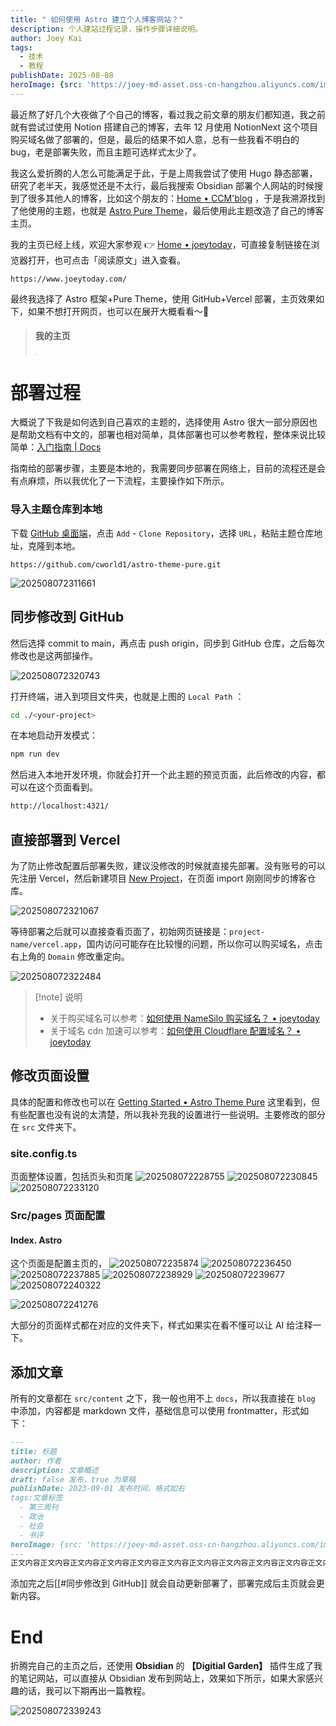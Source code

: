```yaml
---
title: " 如何使用 Astro 建立个人博客网站？"
description: 个人建站过程记录，操作步骤详细说明。
author: Joey Kai
tags:
  - 技术
  - 教程
publishDate: 2025-08-08
heroImage: {src: 'https://joey-md-asset.oss-cn-hangzhou.aliyuncs.com/img/202508072344430.png', inferSize: true, color: '#D7E6CF'}
---
```


最近熬了好几个大夜做了个自己的博客，看过我之前文章的朋友们都知道，我之前就有尝试过使用 Notion 搭建自己的博客，去年 12 月使用 NotionNext 这个项目购买域名做了部署的，但是，最后的结果不如人意，总有一些我看不明白的 bug，老是部署失败，而且主题可选样式太少了。

我这么爱折腾的人怎么可能满足于此，于是上周我尝试了使用 Hugo 静态部署，研究了老半天，我感觉还是不太行，最后我搜索 Obsidian 部署个人网站的时候搜到了很多其他人的博客，比如这个朋友的：[Home • CCM'blog](https://8cat.life/) ，于是我溯源找到了他使用的主题，也就是 [Astro Pure Theme](https://astro-pure.js.org/)，最后使用此主题改造了自己的博客主页。

我的主页已经上线，欢迎大家参观 👉 [Home • joeytoday](https://www.joeytoday.com/)，可直接复制链接在浏览器打开，也可点击「阅读原文」进入查看。
```
https://www.joeytoday.com/
```

最终我选择了 Astro 框架+Pure Theme，使用 GitHub+Vercel 部署，主页效果如下，如果不想打开网页，也可以在展开大概看看～👀
> #### 我的主页
>
> <img src="https://joey-md-asset.oss-cn-hangzhou.aliyuncs.com/img/202508072201781.png" style="zoom:10%;" />

# 部署过程
大概说了下我是如何选到自己喜欢的主题的，选择使用 Astro 很大一部分原因也是帮助文档有中文的，部署也相对简单，具体部署也可以参考教程，整体来说比较简单：[入门指南 \| Docs](https://docs.astro.build/zh-cn/getting-started/)

指南给的部署步骤，主要是本地的，我需要同步部署在网络上，目前的流程还是会有点麻烦，所以我优化了一下流程，主要操作如下所示。

### 导入主题仓库到本地

下载 [ GitHub 桌面端](https://desktop.github.com/download/)，点击 `Add` - `Clone Repository`，选择 `URL`，粘贴主题仓库地址，克隆到本地。
```
https://github.com/cworld1/astro-theme-pure.git
```

![202508072311661](../assets/2025/202508072311661.png)

## 同步修改到 GitHub
然后选择 commit to main，再点击 push origin，同步到 GitHub 仓库，之后每次修改也是这两部操作。

![202508072320743](../assets/2025/202508072320743.png)

打开终端，进入到项目文件夹，也就是上图的 `Local Path` ：
```bash
cd ./<your-project>
```

在本地启动开发模式：
```bash
npm run dev
```

然后进入本地开发环境，你就会打开一个此主题的预览页面，此后修改的内容，都可以在这个页面看到。
```bash
http://localhost:4321/
```

## 直接部署到 Vercel
为了防止修改配置后部署失败，建议没修改的时候就直接先部署。没有账号的可以先注册 Vercel，然后新建项目 [New Project](https://vercel.com/new)，在页面 import 刚刚同步的博客仓库。

![202508072321067](../assets/2025/202508072321067.png)

等待部署之后就可以直接查看页面了，初始网页链接是：`project-name/vercel.app`，国内访问可能存在比较慢的问题，所以你可以购买域名，点击右上角的 `Domain` 修改重定向。

![202508072322484](../assets/2025/202508072322484.png)

> [!note] 说明
> - 关于购买域名可以参考：[如何使用 NameSilo 购买域名？ • joeytoday](https://www.joeytoday.com/blog/2025/domain-purchase-by-namesilo)
> - 关于域名 cdn 加速可以参考：[如何使用 Cloudflare 配置域名？ • joeytoday](https://www.joeytoday.com/blog/2025/domain-config-by-cloudflare)

## 修改页面设置
具体的配置和修改也可以在 [Getting Started • Astro Theme Pure](https://astro-pure.js.org/docs/setup/getting-started) 这里看到，但有些配置也没有说的太清楚，所以我补充我的设置进行一些说明。主要修改的部分在 `src` 文件夹下。
### site.config.ts
页面整体设置，包括页头和页尾
![202508072228755](../assets/2025/202508072228755.png)
![202508072230845](../assets/2025/202508072230845.png)
![202508072233120](../assets/2025/202508072233120.png)

### Src/pages 页面配置
#### Index. Astro
这个页面是配置主页的，
![202508072235874](../assets/2025/202508072235874.png)
![202508072236450](../assets/2025/202508072236450.png)
![202508072237885](../assets/2025/202508072237885.png)
![202508072238929](../assets/2025/202508072238929.png)
![202508072239677](../assets/2025/202508072239677.png)
![202508072240322](../assets/2025/202508072240322.png)

![202508072241276](../assets/2025/202508072241276.png)

大部分的页面样式都在对应的文件夹下，样式如果实在看不懂可以让 AI 给注释一下。

## 添加文章
所有的文章都在 `src/content` 之下，我一般也用不上 `docs`，所以我直接在 `blog` 中添加，内容都是 markdown 文件，基础信息可以使用 frontmatter，形式如下：
```markdown
---
title: 标题
author: 作者
description: 文章概述
draft: false 发布，true 为草稿
publishDate: 2023-09-01 发布时间，格式如右
tags:文章标签
  - 第三周刊
  - 政治
  - 社会
  - 书评
heroImage: {src: 'https://joey-md-asset.oss-cn-hangzhou.aliyuncs.com/img/202312140000460.jpeg', inferSize: true} //封面图片，本地、网络图片都可以
---
正文内容正文内容正文内容正文内容正文内容正文内容正文内容正文内容正文内容正文内容正文内容
```

添加完之后[[#同步修改到 GitHub]] 就会自动更新部署了，部署完成后主页就会更新内容。

# End
折腾完自己的主页之后，还使用 **Obsidian** 的 **【Digitial Garden】** 插件生成了我的笔记网站，可以直接从 Obsidian 发布到网站上，效果如下所示，如果大家感兴趣的话，我可以下期再出一篇教程。

![202508072339243](../assets/2025/202508072339243.png)

